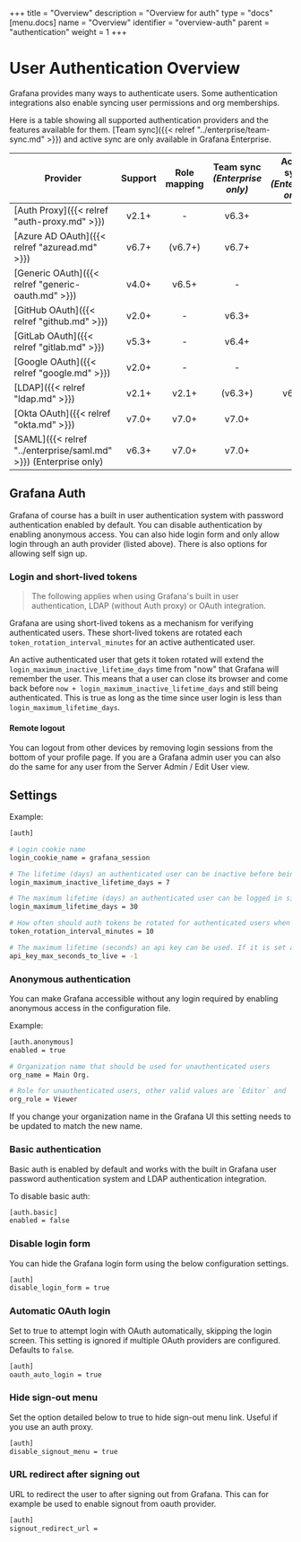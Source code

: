+++
title = "Overview"
description = "Overview for auth"
type = "docs"
[menu.docs]
name = "Overview"
identifier = "overview-auth"
parent = "authentication"
weight = 1
+++

# User Authentication Overview

Grafana provides many ways to authenticate users. Some authentication integrations also enable syncing user
permissions and org memberships.

Here is a table showing all supported authentication providers and the features available for them. [Team sync]({{< relref "../enterprise/team-sync.md" >}}) and active sync are only available in Grafana Enterprise.

Provider | Support | Role mapping | Team sync<br>*(Enterprise only)* | Active sync<br>*(Enterprise only)*
-------- | :-----: | :----------: | :-------: | :---------: 
[Auth Proxy]({{< relref "auth-proxy.md" >}})       | v2.1+ | - | v6.3+ | - 
[Azure AD OAuth]({{< relref "azuread.md" >}})      | v6.7+ | (v6.7+) | v6.7+ | - 
[Generic OAuth]({{< relref "generic-oauth.md" >}}) | v4.0+ | v6.5+ | - | - 
[GitHub OAuth]({{< relref "github.md" >}})         | v2.0+ | - | v6.3+ | -
[GitLab OAuth]({{< relref "gitlab.md" >}})         | v5.3+ | - | v6.4+ | -
[Google OAuth]({{< relref "google.md" >}})         | v2.0+ | - | - | - 
[LDAP]({{< relref "ldap.md" >}})                   | v2.1+ | v2.1+ | (v6.3+) | v6.3+
[Okta OAuth]({{< relref "okta.md" >}})             | v7.0+ | v7.0+ | v7.0+ | - 
[SAML]({{< relref "../enterprise/saml.md" >}}) (Enterprise only)    | v6.3+ | v7.0+ | v7.0+ | - 


## Grafana Auth

Grafana of course has a built in user authentication system with password authentication enabled by default. You can
disable authentication by enabling anonymous access. You can also hide login form and only allow login through an auth
provider (listed above). There is also options for allowing self sign up.

### Login and short-lived tokens

> The following applies when using Grafana's built in user authentication, LDAP (without Auth proxy) or OAuth integration.

Grafana are using short-lived tokens as a mechanism for verifying authenticated users.
These short-lived tokens are rotated each `token_rotation_interval_minutes` for an active authenticated user.

An active authenticated user that gets it token rotated will extend the `login_maximum_inactive_lifetime_days` time from "now" that Grafana will remember the user.
This means that a user can close its browser and come back before `now + login_maximum_inactive_lifetime_days` and still being authenticated.
 This is true as long as the time since user login is less than `login_maximum_lifetime_days`.

#### Remote logout

You can logout from other devices by removing login sessions from the bottom of your profile page. If you are
a Grafana admin user you can also do the same for any user from the Server Admin / Edit User view.

## Settings

Example:

```bash
[auth]

# Login cookie name
login_cookie_name = grafana_session

# The lifetime (days) an authenticated user can be inactive before being required to login at next visit. Default is 7 days.
login_maximum_inactive_lifetime_days = 7

# The maximum lifetime (days) an authenticated user can be logged in since login time before being required to login. Default is 30 days.
login_maximum_lifetime_days = 30

# How often should auth tokens be rotated for authenticated users when being active. The default is each 10 minutes.
token_rotation_interval_minutes = 10

# The maximum lifetime (seconds) an api key can be used. If it is set all the api keys should have limited lifetime that is lower than this value.
api_key_max_seconds_to_live = -1
```

### Anonymous authentication

You can make Grafana accessible without any login required by enabling anonymous access in the configuration file.

Example:

```bash
[auth.anonymous]
enabled = true

# Organization name that should be used for unauthenticated users
org_name = Main Org.

# Role for unauthenticated users, other valid values are `Editor` and `Admin`
org_role = Viewer
```

If you change your organization name in the Grafana UI this setting needs to be updated to match the new name.

### Basic authentication

Basic auth is enabled by default and works with the built in Grafana user password authentication system and LDAP
authentication integration.

To disable basic auth:

```bash
[auth.basic]
enabled = false
```

### Disable login form

You can hide the Grafana login form using the below configuration settings.

```bash
[auth]
disable_login_form = true
```

### Automatic OAuth login

Set to true to attempt login with OAuth automatically, skipping the login screen.
This setting is ignored if multiple OAuth providers are configured.
Defaults to `false`.

```bash
[auth]
oauth_auto_login = true
```

### Hide sign-out menu

Set the option detailed below to true to hide sign-out menu link. Useful if you use an auth proxy.

```bash
[auth]
disable_signout_menu = true
```

### URL redirect after signing out

URL to redirect the user to after signing out from Grafana. This can for example be used to enable signout from oauth provider.

```bash
[auth]
signout_redirect_url =
```
